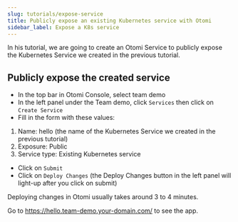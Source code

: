 ```yaml
---
slug: tutorials/expose-service
title: Publicly expose an existing Kubernetes service with Otomi
sidebar_label: Expose a K8s service
---
```


In his tutorial, we are going to create an Otomi Service to publicly expose the Kubernetes Service we created in the previous tutorial.

## Publicly expose the created service

- In the top bar in Otomi Console, select team demo 
- In the left panel under the Team demo, click `Services` then click on `Create Service`
- Fill in the form with these values: 

1. Name: hello (the name of the Kubernetes Service we created in the previous tutorial)
2. Exposure: Public 
3. Service type: Existing Kubernetes service

- Click on `Submit` 
- Click on `Deploy Changes` (the Deploy Changes button in the left panel will light-up after you click on submit)

Deploying changes in Otomi usually takes around 3 to 4 minutes.

Go to https://hello.team-demo.your-domain.com/ to see the app.